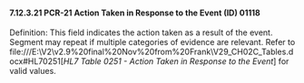 #### 7.12.3.21 PCR-21 Action Taken in Response to the Event (ID) 01118

Definition: This field indicates the action taken as a result of the event. Segment may repeat if multiple categories of evidence are relevant. Refer to file:///E:\V2\v2.9%20final%20Nov%20from%20Frank\V29_CH02C_Tables.docx#HL70251[_HL7 Table 0251 - Action Taken in Response to the Event_] for valid values.
